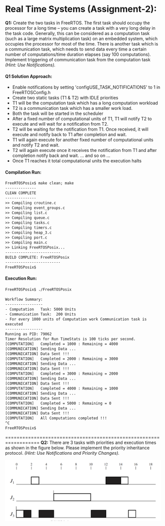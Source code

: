 
Real Time Systems (Assignment-2):
=================================
**Q1:** Create the two tasks in FreeRTOS. The first task should occupy the processor for a long time – you can create a task with a very long delay in the task code. Generally, this can be considered as a computation task (such as a large matrix multiplication task) on an embedded system, which occupies the processor for most of the time. There is another task which is a communication task, which needs to send data every time a certain number of computations/time duration elapses (say 100 computations). Implement triggering of communication task from the computation task *(Hint: Use Notifications).*


<h4>Q1 Solution Approach:</h4>

- Enable notifications by setting 'configUSE_TASK_NOTIFICATIONS' to 1 in FreeRTOSConfig.h
- Create two static tasks (T1 & T2) with IDLE priorities
- T1 will be the computation task which has a long computation workload
- T2 is a communication task which has a smaller work load.
- Both the task will be started in the scheduler
- After a fixed number of computational units of T1, T1 will notify T2 to execute and will wait for a notification from T2.
- T2 will be waiting for the notification from T1. Once received, it will execute and notify back to T1 after completion and wait.
- T1 will again execute for another fixed number of computational units and notify T2 and wait.
- T2 will again execute once it receives the notification from T1 and after completion notify back and wait.
... and so on ...
- Once T1 reaches it total computational units the execution halts


<h4>Compilation Run:</h4>

```
FreeRTOSPosix$ make clean; make
--------------
CLEAN COMPLETE
--------------
>> Compiling croutine.c
>> Compiling event_groups.c
>> Compiling list.c
>> Compiling queue.c
>> Compiling tasks.c
>> Compiling timers.c
>> Compiling heap_3.c
>> Compiling port.c
>> Compiling main.c
>> Linking FreeRTOSPosix...
-------------------------
BUILD COMPLETE: FreeRTOSPosix
-------------------------
FreeRTOSPosix$
```


<h4>Execution Run:</h4>

```
FreeRTOSPosix$ ./FreeRTOSPosix

Workflow Summary:
-----------------
- Computation   Task: 5000 Units
- Communication Task:  200 Units
- For every 1000 units of Computation work Communication task is executed
-----------------
Running as PID: 79062
Timer Resolution for Run TimeStats is 100 ticks per second.
[COMPUTATION]   Completed = 1000 : Remaining = 4000
[COMMUNICATION] Sending Data ...
[COMMUNICATION] Data Sent !!!
[COMPUTATION]   Completed = 2000 : Remaining = 3000
[COMMUNICATION] Sending Data ...
[COMMUNICATION] Data Sent !!!
[COMPUTATION]   Completed = 3000 : Remaining = 2000
[COMMUNICATION] Sending Data ...
[COMMUNICATION] Data Sent !!!
[COMPUTATION]   Completed = 4000 : Remaining = 1000
[COMMUNICATION] Sending Data ...
[COMMUNICATION] Data Sent !!!
[COMPUTATION]   Completed = 5000 : Remaining = 0
[COMMUNICATION] Sending Data ...
[COMMUNICATION] Data Sent !!!
[COMPUTATION]   All Computations completed !!!
^C
FreeRTOSPosix$
```

==================================================================
**Q2:** There are 3 tasks with priorities and execution times as shown in the figure below. Please implement the priority inheritance protocol. *(Hint: Use Notifications and Priority Changes).*


<p align="center">
  <img src="./images/a2q2.png" />
</p>
